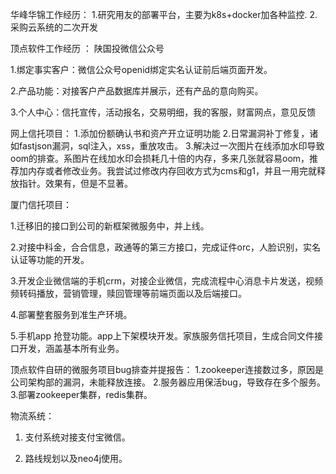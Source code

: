 华峰华锦工作经历：
1.研究用友的部署平台，主要为k8s+docker加各种监控.
2.采购云系统的二次开发



顶点软件工作经历 ：
陕国投微信公众号

1.绑定事实客户：微信公众号openid绑定实名认证前后端页面开发。

2.产品功能：对接客户产品数据库并展示，还有产品的意向购买。

3.个人中心：信托宣传，活动报名，交易明细，我的客服，财富网点，意见反馈



网上信托项目：
1.添加份额确认书和资产开立证明功能
2.日常漏洞补丁修复，诸如fastjson漏洞，sql注入，xss，重放攻击。
3.解决过一次图片在线添加水印导致oom的排查。系图片在线加水印会损耗几十倍的内存，多来几张就容易oom，推荐加内存或者修改业务。我尝试过修改内存回收方式为cms和g1，并且一用完就释放指针。效果有，但是不显著。



厦门信托项目：

1.迁移旧的接口到公司的新框架微服务中，并上线。

2.对接中科金，合合信息，政通等的第三方接口，完成证件orc，人脸识别，实名认证等功能的开发。

3.开发企业微信端的手机crm，对接企业微信，完成流程中心消息卡片发送，视频频转码播放，营销管理，赎回管理等前端页面以及后端接口。

4.部署整套服务到准生产环境。

5.手机app 抢登功能。app上下架模块开发。家族服务信托项目，生成合同文件接口开发，涵盖基本所有业务。



顶点软件自研的微服务项目bug排查并提报告：
1.zookeeper连接数过多，原因是公司架构部的漏洞，未能释放连接。
2.服务器应用保活bug，导致存在多个服务。
3.部署zookeeper集群，redis集群。



物流系统：

1. 支付系统对接支付宝微信。

2. 路线规划以及neo4j使用。
